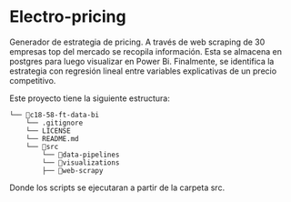 # Electro-pricing
Generador de estrategia de pricing. A través de web scraping de 30 empresas top del mercado se recopila información. Esta se almacena en postgres para luego visualizar en Power Bi. Finalmente, se identifica la estrategia con regresión lineal entre variables explicativas de un precio competitivo. 

Este proyecto tiene la siguiente estructura:

```
└── 📁c18-58-ft-data-bi
    └── .gitignore
    └── LICENSE
    └── README.md
    └── 📁src
        └── 📁data-pipelines
        └── 📁visualizations
        ├── 📁web-scrapy
```

Donde los scripts se ejecutaran a partir de la carpeta src.
